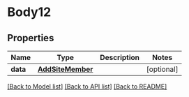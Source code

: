 # Body12

## Properties
Name | Type | Description | Notes
------------ | ------------- | ------------- | -------------
**data** | [**AddSiteMember**](AddSiteMember.md) |  | [optional] 

[[Back to Model list]](../README.md#documentation-for-models) [[Back to API list]](../README.md#documentation-for-api-endpoints) [[Back to README]](../README.md)

